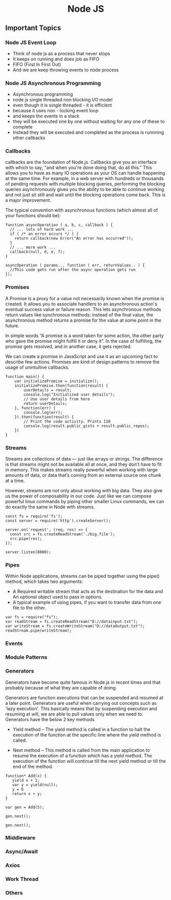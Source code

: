 <h1 align="center">Node JS</h1>

## Important Topics

### Node JS Event Loop

- Think of node js as a process that never stops
- It keeps on running and does job as FIFO
- FIFO (First In First Out)
- And we are keep throwing events to node process

### Node JS Asynchronous Programming

- Asynchronous programming
- node js single threaded non blocking I/O model
- even though it is single threaded - it is efficient
- because it uses non - locking event loop
- and keeps the events in a stack
- they will be executed one by one without waiting for any one of these to complete
- Instead they will be executed and completed as the process is runnning other callbacks

### Callbacks
callbacks are the foundation of Node.js. Callbacks give you an interface with which to say, "and when you're done doing that, do all this." This allows you to have as many IO operations as your OS can handle happening at the same time. For example, in a web server with hundreds or thousands of pending requests with multiple blocking queries, performing the blocking queries asynchronously gives you the ability to be able to continue working and not just sit still and wait until the blocking operations come back. This is a major improvement.

The typical convention with asynchronous functions (which almost all of your functions should be):

```
function asyncOperation ( a, b, c, callback ) {
  // ... lots of hard work ...
  if ( /* an error occurs */ ) {
    return callback(new Error("An error has occurred"));
  }
  // ... more work ...
  callback(null, d, e, f);
}

asyncOperation ( params.., function ( err, returnValues.. ) {
  //This code gets run after the async operation gets run
});
```

### Promises
A Promise is a proxy for a value not necessarily known when the promise is created. It allows you to associate handlers to an asynchronous action's eventual success value or failure reason. This lets asynchronous methods return values like synchronous methods: instead of the final value, the asynchronous method returns a promise for the value at some point in the future.

In simple words “A promise is a word taken for some action, the other party who gave the promise might fulfill it or deny it”. In the case of fulfilling, the promise gets resolved, and in another case, it gets rejected.

We can create a promise in JavaScript and use it as an upcoming fact to describe few actions. Promises are kind of design patterns to remove the usage of unintuitive callbacks.

```
function main() {
    var initializePromise = initialize();
    initializePromise.then(function(result) {
        userDetails = result;
        console.log("Initialized user details");
        // Use user details from here
        return userDetails;
    }, function(err) {
        console.log(err);
    }).then(function(result) {
        // Print the code activity. Prints 110
        console.log(result.public_gists + result.public_repos);
    })
}
```

### Streams
Streams are collections of data — just like arrays or strings. The difference is that streams might not be available all at once, and they don’t have to fit in memory. This makes streams really powerful when working with large amounts of data, or data that’s coming from an external source one chunk at a time.

However, streams are not only about working with big data. They also give us the power of composability in our code. Just like we can compose powerful linux commands by piping other smaller Linux commands, we can do exactly the same in Node with streams.
```
const fs = require('fs');
const server = require('http').createServer();

server.on('request', (req, res) => {
  const src = fs.createReadStream('./big.file');
  src.pipe(res);
});

server.listen(8000);
```

### Pipes
Within Node applications, streams can be piped together using the pipe() method, which takes two arguments:

- A Required writable stream that acts as the destination for the data and An optional object used to pass in options.
- A typical example of using pipes, if you want to transfer data from one file to the other.
```
var fs = require("fs");
var readStream = fs.createReadStream("D://datainput.txt");
var writeStream = fs.createWriteStream("D://dataOutput.txt");
readStream.pipe(writeStream);
```

### Events

### Module Patterns

### Generators
Generators have become quite famous in Node.js in recent times and that probably because of what they are capable of doing.

Generators are function executions that can be suspended and resumed at a later point.
Generators are useful when carrying out concepts such as 'lazy execution'. This basically means that by suspending execution and resuming at will, we are able to pull values only when we need to.
Generators have the below 2 key methods

- Yield method – The yield method is called in a function to halt the execution of the function at the specific line where the yield method is called.

- Next method – This method is called from the main application to resume the execution of a function which has a yield method. The execution of the function will continue till the next yield method or till the end of the method.

```
function* Add(x) {
   yield x + 1;
   var y = yield(null);
   y = 6
   return x + y;
}

var gen = Add(5);

gen.next();

gen.next(); 
```

### Middleware

### Async/Await


### Axios

### Work Thread

### Others

### 
